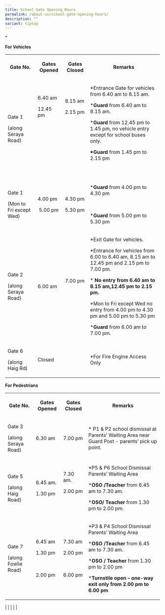 ```yaml
---
title: School Gate Opening Hours
permalink: /about-us/school-gate-opening-hours/
description: ""
variant: tiptap
---
```

<p>*</p>
<p><strong>For Vehicles</strong>
</p>
<table style="minWidth: 100px">
<colgroup>
<col>
<col>
<col>
<col>
</colgroup>
<tbody>
<tr>
<th rowspan="1" colspan="1">
<p><strong>Gate No.</strong>
</p>
</th>
<th rowspan="1" colspan="1">
<p><strong>Gates Opened</strong>
</p>
</th>
<th rowspan="1" colspan="1">
<p><strong>Gates Closed</strong>
</p>
</th>
<th rowspan="1" colspan="1">
<p><strong>Remarks</strong>
</p>
</th>
</tr>
<tr>
<td rowspan="1" colspan="1">
<p>Gate 1</p>
<p>(along Seraya Road)</p>
</td>
<td rowspan="1" colspan="1">
<p>6.40 am</p>
<p>12.45 pm</p>
<p>&nbsp;</p>
<p>&nbsp;</p>
<p>&nbsp;</p>
<p>&nbsp;</p>
</td>
<td rowspan="1" colspan="1">
<p>8.15 am</p>
<p>2.15 pm</p>
<p>&nbsp;</p>
<p>&nbsp;</p>
<p>&nbsp;</p>
<p>&nbsp;</p>
</td>
<td rowspan="1" colspan="1">
<p>*Entrance Gate for vehicles from 6.40 am to 8.15 am.</p>
<p>*<strong>Guard </strong>from 6.40 am to 8.15 am.</p>
<p>*<strong>Guard </strong>from 12.45 pm to 1.45 pm, no vehicle entry except
for school buses only.</p>
<p><strong>*Guard </strong>from 1.45 pm to 2.15 pm</p>
<p>&nbsp;</p>
</td>
</tr>
<tr>
<td rowspan="1" colspan="1">
<p>Gate 1</p>
<p>(Mon to Fri except Wed)</p>
</td>
<td rowspan="1" colspan="1">
<p>4.00 pm</p>
<p>&nbsp;5.00 pm</p>
</td>
<td rowspan="1" colspan="1">
<p>4.30 pm</p>
<p>5.30 pm</p>
</td>
<td rowspan="1" colspan="1">
<p>*<strong>Guard</strong> from 4.00 pm to 4.30 pm</p>
<p>&nbsp;</p>
<p>*<strong>Guard</strong> from 5.00 pm to 5.30 pm</p>
</td>
</tr>
<tr>
<td rowspan="1" colspan="1">
<p>Gate 2</p>
<p>(along Seraya Road)</p>
</td>
<td rowspan="1" colspan="1">
<p>6.00 am</p>
</td>
<td rowspan="1" colspan="1">
<p>7.00 pm</p>
<p>&nbsp;</p>
</td>
<td rowspan="1" colspan="1">
<p>*Exit Gate for vehicles.&nbsp;</p>
<p>*Entrance for vehicles from 6.00 to 6.40 am, 8.15 am to 12.45 pm and 2.15
pm to 7.00 pm.</p>
<p>* <strong>No entry from 6.40 am to 8.15 am,12.45 pm to 2.15 pm.</strong>
</p>
<p>*Mon to Fri except Wed no entry from 4.00 pm to 4.30 pm and 5.00 pm to
5.30 pm</p>
<p>*<strong>Guard </strong>from 6.00 am to 7.00 pm.</p>
</td>
</tr>
<tr>
<td rowspan="1" colspan="1">
<p>Gate 6</p>
<p>(along Haig Rd)</p>
</td>
<td rowspan="1" colspan="1">
<p>Closed</p>
</td>
<td rowspan="1" colspan="1">
<p>&nbsp;</p>
</td>
<td rowspan="1" colspan="1">
<p>*For Fire Engine Access Only</p>
</td>
</tr>
</tbody>
</table>
<p></p>
<p><strong>For Pedestrians</strong>
</p>
<table style="minWidth: 100px">
<colgroup>
<col>
<col>
<col>
<col>
</colgroup>
<tbody>
<tr>
<th rowspan="1" colspan="1">
<p><strong>Gate No.</strong>
</p>
</th>
<th rowspan="1" colspan="1">
<p><strong>Gates Opened</strong>
</p>
</th>
<th rowspan="1" colspan="1">
<p><strong>Gates Closed</strong>
</p>
</th>
<th rowspan="1" colspan="1">
<p><strong>Remarks</strong>
</p>
</th>
</tr>
<tr>
<td rowspan="1" colspan="1">
<p>Gate 3</p>
<p>(along Seraya Road)</p>
</td>
<td rowspan="1" colspan="1">
<p>6.30 am</p>
</td>
<td rowspan="1" colspan="1">
<p>7.00 pm</p>
</td>
<td rowspan="1" colspan="1">
<p>* P1 &amp; P2 school dismissal at Parents’ Waiting Area near Guard Post
- parents’ pick up point.</p>
</td>
</tr>
<tr>
<td rowspan="1" colspan="1">
<p>Gate 5</p>
<p>(along Haig Road)</p>
</td>
<td rowspan="1" colspan="1">
<p>6.45 am.</p>
<p>1.30 pm</p>
</td>
<td rowspan="1" colspan="1">
<p>7.30 am.</p>
<p>2.00 pm</p>
<p>&nbsp;</p>
</td>
<td rowspan="1" colspan="1">
<p>*P5 &amp; P6 School Dismissal Parents’ Waiting Area</p>
<p>*<strong>OSO /Teacher</strong> from 6.45 am to 7.30 am.</p>
<p>*<strong>OSO/ Teacher</strong> from 1.30 pm to 2.00 pm.</p>
</td>
</tr>
<tr>
<td rowspan="1" colspan="1">
<p>Gate 7</p>
<p>(along Fowlie Road)</p>
</td>
<td rowspan="1" colspan="1">
<p>6.45 am</p>
<p>1.30 pm</p>
<p>&nbsp;</p>
<p>2.00 pm</p>
</td>
<td rowspan="1" colspan="1">
<p>7.30 am</p>
<p>2.00 pm</p>
<p>&nbsp;</p>
<p>6.00 pm</p>
</td>
<td rowspan="1" colspan="1">
<p>*P3 &amp; P4 School Dismissal Parents’ Waiting Area</p>
<p>*<strong>OSO /Teacher</strong> from 6.45 am to 7.30 am.</p>
<p>*<strong>OSO / Teacher</strong> from 1.30 pm to 2.00 pm</p>
<p>*<strong>Turnstile open – one-way exit only from 2.00 pm to 6.00 pm</strong>
</p>
</td>
</tr>
</tbody>
</table>
<p>| | | | |</p>